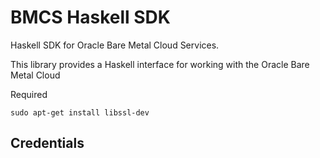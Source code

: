 # BMCS Haskell SDK

Haskell SDK for Oracle Bare Metal Cloud Services.

This library provides a Haskell interface for working with the Oracle Bare Metal Cloud


Required

```
sudo apt-get install libssl-dev
```

## Credentials
